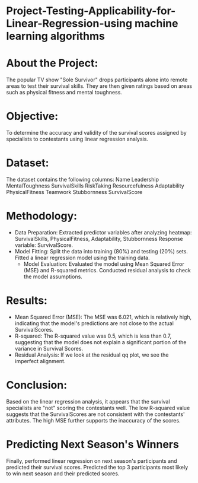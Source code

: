 # Project-Testing-Applicability-for-Linear-Regression-using machine learning algorithms
# About the Project:
The popular TV show "Sole Survivor" drops participants alone into remote areas to test their survival skills. They are then given ratings based on areas such as physical fitness and mental toughness. 
# Objective: 
To determine the accuracy and validity of the survival scores assigned by specialists to contestants using linear regression analysis.
# Dataset:
The dataset contains the following columns:
Name
Leadership
MentalToughness
SurvivalSkills
RiskTaking
Resourcefulness
Adaptability
PhysicalFitness
Teamwork
Stubbornness
SurvivalScore
# Methodology:
* Data Preparation:
  Extracted predictor variables after analyzing heatmap: SurvivalSkills, PhysicalFitness, Adaptability, Stubbornness
  Response variable: SurvivalScore.
* Model Fitting:
  Split the data into training (80%) and testing (20%) sets.
  Fitted a linear regression model using the training data.
  * Model Evaluation:
    Evaluated the model using Mean Squared Error (MSE) and R-squared metrics.
    Conducted residual analysis to check the model assumptions.
# Results:
* Mean Squared Error (MSE):
  The MSE was 6.021, which is relatively high, indicating that the model's predictions are not close to the actual SurvivalScores.
* R-squared:
  The R-squared value was 0.5, which is less than 0.7, suggesting that the model does not explain a significant portion of the variance in Survival Scores.
* Residual Analysis:
  If we look at the residual qq plot, we see the imperfect alignment.
# Conclusion:
Based on the linear regression analysis, it appears that the survival specialists are "not" scoring the contestants well. The low R-squared value suggests that the SurvivalScores are not consistent with the contestants' attributes. The high MSE further supports the inaccuracy of the scores.
# Predicting Next Season's Winners
Finally, performed linear regression on next season's participants and predicted their survival scores. Predicted the top 3 participants most likely to win next season and their predicted scores. 
